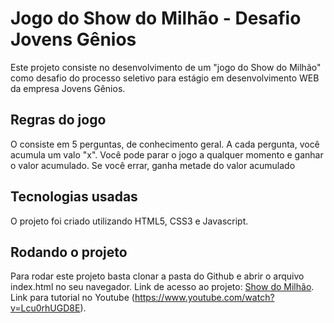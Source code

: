 # Jogo do Show do Milhão - Desafio Jovens Gênios
Este projeto consiste no desenvolvimento de um "jogo do Show do Milhão" como desafio do processo seletivo para estágio em desenvolvimento WEB da empresa Jovens Gênios.

## Regras do jogo
 O consiste em 5 perguntas, de conhecimento geral.
 A cada pergunta, você acumula um valo "x".
 Você pode parar o jogo a qualquer momento e ganhar o valor acumulado.
 Se você errar, ganha metade do valor acumulado

## Tecnologias usadas
O projeto foi criado utilizando HTML5, CSS3 e Javascript.

## Rodando o projeto
Para rodar este projeto basta clonar  a pasta do Github e abrir o arquivo index.html no seu navegador.
Link de acesso ao projeto: [Show do Milhão](https://github.com/sharastone/show-do-milhao.git).
Link para tutorial no Youtube (https://www.youtube.com/watch?v=Lcu0rhUGD8E).
